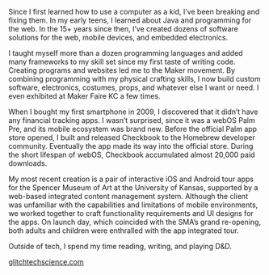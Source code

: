 Since I first learned how to use a computer as a kid, I’ve been breaking and fixing them. In my early teens, I learned about Java and programming for the web. In the 15+ years since then, I’ve created dozens of software solutions for the web, mobile devices, and embedded electronics.

I taught myself more than a dozen programming languages and added many frameworks to my skill set since my first taste of writing code. Creating programs and websites led me to the Maker movement. By combining programming with my physical crafting skills, I now build custom software, electronics, costumes, props, and whatever else I want or need. I even exhibited at Maker Faire KC a few times.

When I bought my first smartphone in 2009, I discovered that it didn’t have any financial tracking apps. I wasn’t surprised, since it was a webOS Palm Pre, and its mobile ecosystem was brand new. Before the official Palm app store opened, I built and released Checkbook to the Homebrew developer community. Eventually the app made its way into the official store. During the short lifespan of webOS, Checkbook accumulated almost 20,000 paid downloads.

My most recent creation is a pair of interactive iOS and Android tour apps for the Spencer Museum of Art at the University of Kansas, supported by a web-based integrated content management system. Although the client was unfamiliar with the capabilities and limitations of mobile environments, we worked together to craft functionality requirements and UI designs for the apps. On launch day, which coincided with the SMA’s grand re-opening, both adults and children were enthralled with the app integrated tour.

Outside of tech, I spend my time reading, writing, and playing D&D.

[glitchtechscience.com](https://glitchtechscience.com/)

